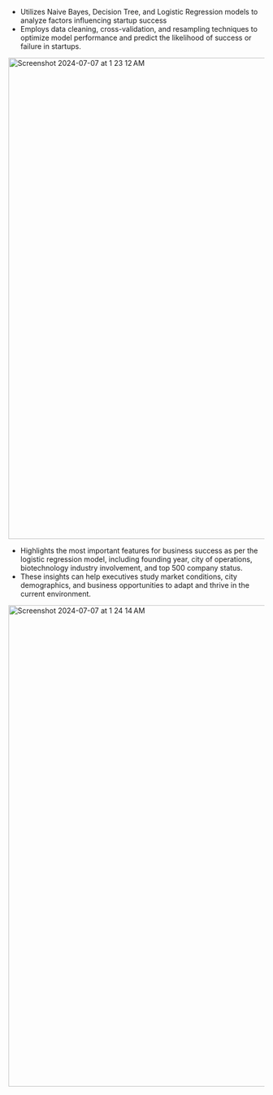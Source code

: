

- Utilizes Naive Bayes, Decision Tree, and Logistic Regression models to analyze factors influencing startup success
- Employs data cleaning, cross-validation, and resampling techniques to optimize model performance and predict the likelihood of success or failure in startups.

<img width="946" alt="Screenshot 2024-07-07 at 1 23 12 AM" src="https://github.com/willy61412/Classification_Model_Unraveling_Startup_Success/assets/133930618/e238f29f-3a61-4b26-9e56-8fea7cd7b855">

- Highlights the most important features for business success as per the logistic regression model, including founding year, city of operations, biotechnology industry involvement, and top 500 company status. 
- These insights can help executives study market conditions, city demographics, and business opportunities to adapt and thrive in the current environment.

<img width="946" alt="Screenshot 2024-07-07 at 1 24 14 AM" src="https://github.com/willy61412/Classification_Model_Unraveling_Startup_Success/assets/133930618/a20bd183-9ee8-41b1-95b5-1d0099cf19ac">
